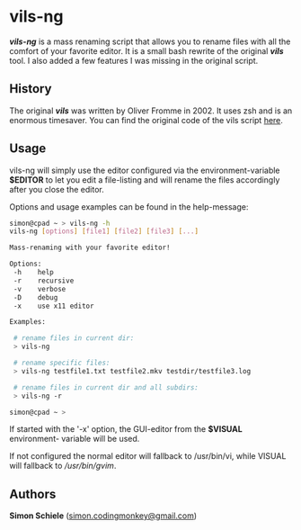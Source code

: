 # vils-ng

**_vils-ng_** is a mass renaming script that allows you to rename files with all
the comfort of your favorite editor. It is a small bash rewrite of the original
**_vils_** tool. I also added a few features I was missing in the original
script.


## History

The original **_vils_** was written by Oliver Fromme in 2002. It uses zsh and
is an enormous timesaver. You can find the original code of the vils script
[here][2].


## Usage

vils-ng will simply use the editor configured via the environment-variable
**$EDITOR** to let you edit a file-listing and will rename the files accordingly
after you close the editor.

Options and usage examples can be found in the help-message:


```bash
simon@cpad ~ > vils-ng -h
vils-ng [options] [file1] [file2] [file3] [...]

Mass-renaming with your favorite editor!

Options:
 -h    help
 -r    recursive
 -v    verbose
 -D    debug
 -x    use x11 editor

Examples:

 # rename files in current dir:
 > vils-ng

 # rename specific files:
 > vils-ng testfile1.txt testfile2.mkv testdir/testfile3.log

 # rename files in current dir and all subdirs:
 > vils-ng -r

simon@cpad ~ >
```

If started with the '-x' option, the GUI-editor from the **$VISUAL** environment-
variable will be used.

If not configured the normal editor will fallback to /usr/bin/vi, while VISUAL
will fallback to _/usr/bin/gvim_.


## Authors

**Simon Schiele**
    ([<simon.codingmonkey@gmail.com>](mailto:simon.codingmonkey@gmail.com "mailto:simon.codingmonkey@gmail.com"))

[2]: http://www.secnetix.de/~olli/scripts/Generic-utilities/vils

